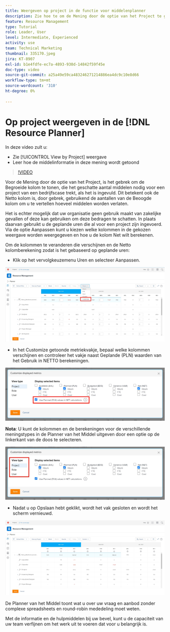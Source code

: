 ```yaml
---
title: Weergeven op project in de functie voor middelenplanner
description: Zie hoe te om de Mening door de optie van het Project te gebruiken en hoe de middelinformatie in deze mening wordt getoond.
feature: Resource Management
type: Tutorial
role: Leader, User
level: Intermediate, Experienced
activity: use
team: Technical Marketing
thumbnail: 335170.jpeg
jira: KT-8907
exl-id: b1e4fdfe-ec7a-4893-930d-14842f59f45e
doc-type: video
source-git-commit: a25a49e59ca483246271214886ea4dc9c10e8d66
workflow-type: tm+mt
source-wordcount: '310'
ht-degree: 0%

---
```


# Op project weergeven in de [!DNL Resource Planner]

In deze video zult u:

* Zie [!UICONTROL View by Project] weergave
* Leer hoe de middelinformatie in deze mening wordt getoond

>[!VIDEO](https://video.tv.adobe.com/v/335170/?quality=12&learn=on)

Voor de Mening door de optie van het Project, is het gebrek om de Begroeide kolom te tonen, die het geschatte aantal middelen nodig voor een project van een bedrijfscase trekt, als het is ingevuld. Dit betekent ook de Netto kolom is, door gebrek, gebruikend de aantallen van de Beoogde kolom om u te vertellen hoeveel middelen worden verlaten.

Het is echter mogelijk dat uw organisatie geen gebruik maakt van zakelijke gevallen of deze kan gebruiken om deze bedragen te schatten. In plaats daarvan gebruikt u de geplande uren die al voor een project zijn ingevoerd. Via de optie Aanpassen kunt u kiezen welke kolommen in de gekozen weergave worden weergegeven en hoe u de kolom Net wilt berekenen.

Om de kolommen te veranderen die verschijnen en de Netto kolomberekening zodat is het gebaseerd op geplande uren:

* Klik op het vervolgkeuzemenu Uren en selecteer Aanpassen.

![ pas optie in dropdown menu aan ](assets/NetHours01.png)

* In het Customize getoonde metriekvakje, bepaal welke kolommen verschijnen en controleer het vakje naast Geplande (PLN) waarden van het Gebruik in NETTO berekeningen.

![ Gebruik geplande waarden in NETTO berekeningsoptie ](assets/NetHours02.png)

**Nota**: U kunt de kolommen en de berekeningen voor de verschillende meningstypes in de Planner van het Middel uitgeven door een optie op de linkerkant van de doos te selecteren.

![ het typeopties van de Mening ](assets/NetHours03.jpg)

* Nadat u op Opslaan hebt geklikt, wordt het vak gesloten en wordt het scherm vernieuwd.

![ hulpmiddel van de de planner van het Middel ](assets/NetHours04.jpg)

De Planner van het Middel toont wat u over uw vraag en aanbod zonder complexe spreadsheets en round-robin mededeling moet weten.

Met de informatie en de hulpmiddelen bij uw bevel, kunt u de capaciteit van uw team verfijnen om het werk uit te voeren dat voor u belangrijk is.
